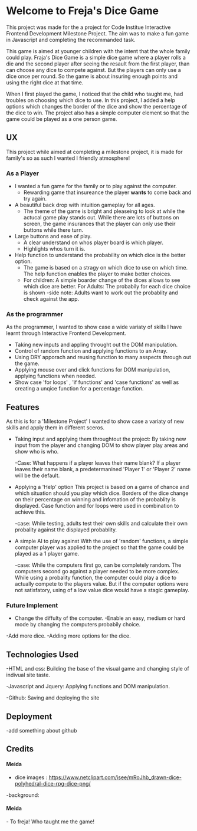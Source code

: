 <h1>Welcome to Freja's Dice Game</h1>

This project was made for the a project for Code Institue Interactive Frontend Development Milestone Project.
The aim was to make a fun game in Javascript and completing the recommanded task.

This game is aimed at younger children with the intent that the whole family could play. Fraja's Dice Game is a simple dice game where a player rolls a die and the second player after seeing the resault from the first player, than can choose any dice to compete against. But the players can only use a dice once per round. So the game is about insuring enough points and using the right dice at that time.

When I first played the game, I noticed that the child who taught me, had troubles on choosing which dice to use. In this project, I added a help options which changes the border of the dice and show the percentage of the dice to win. The project also has a simple computer element so that the game could be played as a one person game.



<h2>UX</h2>
This project while aimed at completing a milestone project, it is made for family's so as such I wanted I friendly atmosphere!

<h3>As a Player</h3>

* I wanted a fun game for the family or to play against the computer.
    * Rewarding game that insureance the player **wants** to come back and try again.
* A beautiful back drop with intuition gameplay for all ages.
    * The theme of the game is bright and pleaseing to look at while the actucal game play stands out. While there are lots of buttons on screen, the game insurances that the player can only use their buttons while there turn. 
* Large buttons and ease of play.
    * A clear understand on whos player board is which player. 
    * Highlights whos turn it is.
* Help function to understand the probability on which dice is the better option.
    * The game is based on a stragy on which dice to use on which time. The help function enables the player to make better choices.
    * For children: A simple boarder change of the dices allows to see which dice are better.
    For Adults: The probabily for each dice choice is shown
    -side note: Adults want to work out the probablity and check against the app.

<h3>As the programmer</h3> 
As the programmer, I wanted to show case a wide variaty of skills I have learnt through Interactive Frontend Development.

* Taking new inputs and appling throught out the DOM manipulation.
* Control of random function and applying functions to an Array.
* Using DRY apporach and reusing function to many asspects through out the game.
* Applying mouse over and click functions for DOM manipulation, applying functions when needed.
* Show case 'for loops' , 'if functions' and 'case functions' as well as creating a unqice function for a percentage function.


<h2>Features</h2>
As this is for a 'Milestone Project' I wanted to show case a variaty of new skills and apply them in different sceros.

- Taking input and applying them throughtout the project:
    By taking new input from the player and changing DOM to show player play areas and show who is who.
    
    -Case: What happens if a player leaves their name blank?
    If a player leaves their name blank, a predetermanined 'Player 1' or 'Player 2' name will be the default.

- Applying a 'Help' option
    This project is based on a game of chance and which situation should you play which dice. 
    Borders of the dice change on their percentage on winning and infomation of the probablity is displayed.
    Case function and for loops were used in combination to achieve this.
    
    -case: While testing, adults test their own skills and calculate their own probality against the displayed probablity.

- A simple AI to play against
    With the use of 'random' functions, a simple computer player was applied to the project so that the game could be played as a 1 player game.
    
    -case: While the computers first go, can be completely random. The computers second go against a player needed to be more complex. While using a probality function, the computer could play a dice to actually compete to the players value. But if the computer options were not satisfatory, using of a low value dice would have a stagic gameplay.


<h3>Future Implement</h3>

- Change the diffulty of the computer.
    -Enable an easy, medium or hard mode by changing the computers probabily choice.

-Add more dice.
    -Adding more options for the dice.

<h2>Technologies Used</h2>     
-HTML and css: Building the base of the visual game and changing style of indivual site taste.

-Javascript and Jquery: Applying functions and DOM manipulation.

-Github: Saving and deploying the site 

<h2>Deployment</h2>
-add something about github

<h2>Credits</h2>
<h4>Meida</h4>

- dice images : https://www.netclipart.com/isee/mRoJhb_drawn-dice-polyhedral-dice-rpg-dice-png/

-background:

<h4>Meida</h4>
- To freja! Who taught me the game!

